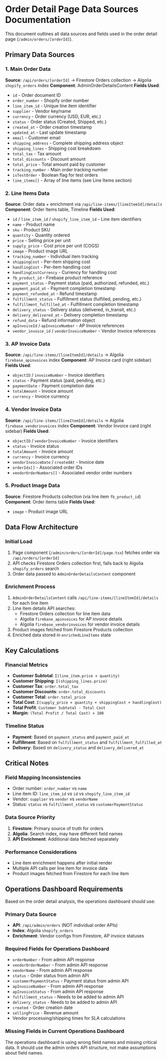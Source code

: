 # Order Detail Page Data Sources Documentation

This document outlines all data sources and fields used in the order detail page (`/admin/orders/[orderId]`).

## Primary Data Sources

### 1. Main Order Data
**Source**: `/api/orders/[orderId]` → Firestore Orders collection → Algolia `shopify_orders` index
**Component**: AdminOrderDetailsContent
**Fields Used**:
- `id` - Order document ID
- `order_number` - Shopify order number
- `line_item_id` - Unique line item identifier 
- `supplier` - Vendor key/name
- `currency` - Order currency (USD, EUR, etc.)
- `status` - Order status (Created, Shipped, etc.)
- `created_at` - Order creation timestamp
- `updated_at` - Last update timestamp
- `email` - Customer email
- `shipping_address` - Complete shipping address object
- `shipping_lines` - Shipping cost breakdown
- `total_tax` - Tax amount
- `total_discounts` - Discount amount
- `total_price` - Total amount paid by customer
- `tracking_number` - Main order tracking number
- `isTestOrder` - Boolean flag for test orders
- `line_items[]` - Array of line items (see Line Items section)

### 2. Line Items Data
**Source**: Order data + enrichment via `/api/line-items/[lineItemId]/details`
**Component**: Order Items table, Timeline
**Fields Used**:
- `id` / `line_item_id` / `shopify_line_item_id` - Line item identifiers
- `name` - Product name
- `sku` - Product SKU
- `quantity` - Quantity ordered
- `price` - Selling price per unit
- `supply_price` - Cost price per unit (COGS)
- `image` - Product image URL
- `tracking_number` - Individual item tracking
- `shippingCost` - Per-item shipping cost
- `handlingCost` - Per-item handling cost
- `handlingCostCurrency` - Currency for handling cost
- `fb_product_id` - Firebase product reference
- `payment_status` - Payment status (paid, authorized, refunded, etc.)
- `payment_paid_at` - Payment completion timestamp
- `payment_refunded_at` - Refund timestamp
- `fulfillment_status` - Fulfillment status (fulfilled, pending, etc.)
- `fulfillment_fulfilled_at` - Fulfillment completion timestamp
- `delivery_status` - Delivery status (delivered, in_transit, etc.)
- `delivery_delivered_at` - Delivery completion timestamp
- `refund_data` - Refund information object
- `apInvoiceId` / `apInvoiceNumber` - AP Invoice references
- `vendor_invoice_id` / `vendorInvoiceNumber` - Vendor Invoice references

### 3. AP Invoice Data
**Source**: `/api/line-items/[lineItemId]/details` → Algolia `firebase_apinvoices` index
**Component**: AP Invoice card (right sidebar)
**Fields Used**:
- `objectID` / `invoiceNumber` - Invoice identifiers
- `status` - Payment status (paid, pending, etc.)
- `paymentDate` - Payment completion date
- `totalAmount` - Invoice amount
- `currency` - Invoice currency

### 4. Vendor Invoice Data  
**Source**: `/api/line-items/[lineItemId]/details` → Algolia `firebase_vendorinvoices` index
**Component**: Vendor Invoice card (right sidebar)
**Fields Used**:
- `objectID` / `vendorInvoiceNumber` - Invoice identifiers
- `status` - Invoice status
- `totalAmount` - Invoice amount
- `currency` - Invoice currency
- `vendorInvoiceDate` / `createdAt` - Invoice date
- `orderIds[]` - Associated order IDs
- `vendorOrderNumbers[]` - Associated vendor order numbers

### 5. Product Image Data
**Source**: Firestore Products collection (via line item `fb_product_id`)
**Component**: Order items table
**Fields Used**:
- `image` - Product image URL

## Data Flow Architecture

### Initial Load
1. Page component (`/admin/orders/[orderId]/page.tsx`) fetches order via `/api/orders/[orderId]`
2. API checks Firestore Orders collection first, falls back to Algolia `shopify_orders` search
3. Order data passed to `AdminOrderDetailsContent` component

### Enrichment Process  
1. `AdminOrderDetailsContent` calls `/api/line-items/[lineItemId]/details` for each line item
2. Line item details API searches:
   - Firestore Orders collection for line item data
   - Algolia `firebase_apinvoices` for AP invoice details
   - Algolia `firebase_vendorinvoices` for vendor invoice details
3. Product images fetched from Firestore Products collection
4. Enriched data stored in `enrichedLineItems` state

## Key Calculations

### Financial Metrics
- **Customer Subtotal**: `Σ(line_item.price × quantity)`
- **Customer Shipping**: `Σ(shipping_lines.price)`
- **Customer Tax**: `order.total_tax`
- **Customer Discounts**: `order.total_discounts`
- **Customer Total**: `order.total_price`
- **Total Cost**: `Σ(supply_price × quantity + shippingCost + handlingCost)`
- **Total Profit**: `Customer Subtotal - Total Cost`
- **Margin**: `(Total Profit / Total Cost) × 100`

### Timeline Status
- **Payment**: Based on `payment_status` and `payment_paid_at`
- **Fulfillment**: Based on `fulfillment_status` and `fulfillment_fulfilled_at`  
- **Delivery**: Based on `delivery_status` and `delivery_delivered_at`

## Critical Notes

### Field Mapping Inconsistencies
- Order number: `order_number` vs `name` 
- Line item ID: `line_item_id` vs `id` vs `shopify_line_item_id`
- Vendor: `supplier` vs `vendor` vs `vendorName`
- Status: `status` vs `fulfillment_status` vs `customerPaymentStatus`

### Data Source Priority
1. **Firestore**: Primary source of truth for orders
2. **Algolia**: Search index, may have different field names
3. **API Enrichment**: Additional data fetched separately

### Performance Considerations
- Line item enrichment happens after initial render
- Multiple API calls per line item for invoice data
- Product images fetched from Firestore for each line item

## Operations Dashboard Requirements

Based on the order detail analysis, the operations dashboard should use:

### Primary Data Source
- **API**: `/api/admin/orders` (NOT individual order APIs)
- **Index**: Algolia `shopify_orders` 
- **Enrichment**: Vendor configs from Firestore, AP invoice statuses

### Required Fields for Operations Dashboard
- `orderNumber` - From admin API response
- `vendorOrderNumber` - From admin API response  
- `vendorName` - From admin API response
- `status` - Order status from admin API
- `customerPaymentStatus` - Payment status from admin API
- `apInvoiceNumber` - From admin API response
- `apInvoiceStatus` - From admin API response
- `fulfillment_status` - Needs to be added to admin API
- `delivery_status` - Needs to be added to admin API
- `created` - Order creation date
- `sellingPrice` - Revenue amount
- Vendor processing/shipping times for SLA calculations

### Missing Fields in Current Operations Dashboard
The operations dashboard is using wrong field names and missing critical data. It should use the admin orders API structure, not make assumptions about field names.